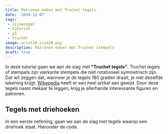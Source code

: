 ```yaml
---
title: Patronen maken met Truchet tegels
date: '2024-12-07'
tags:
 - lijnenspel
 - tutorial
 - p5
 - truchet
image: print10-size20.png
description: Patronen maken met Truchet stempels
draft: true
---
```


In deze tutorial gaan we aan de slag met **"Truchet tegels"**. Truchet tegels of stempels zijn vierkante stempels die niet rotationeel symmetrisch zijn. Dat wil zeggen dat, wanneer je de tegels 180 graden draait, je niet dezelfde tekening krijgt. [Wikepedia](https://en.wikipedia.org/wiki/Truchet_tiles) heeft er een heel artikel aan gewijd. Door deze tegels naast mekaar te leggen, krijg je allerhande interessante figuren en patronen.


## Tegels met driehoeken
In een eerste oefening, gaan we aan de slag met tegels waarop een driehoek staat. Hieronder de code. 


<script lang="ts">
    import P5 from '$lib/components/P5.svelte';

    let sketch1 = `
const size = 15;
let x = 0;
let y = 0;

function setup() {
  createCanvas(400, 400);
    background(0);
  
  }

function draw() {
  fill(230);
  stroke('white')
  strokeWeight(2);

      if (random(1) < 0.5) {
      line(x,y, x+size, y+size);
      }
      else {
        line(x, y+size, x+size, y);
      }
  x = x + size;
  if (x > width ) {
    x = 0;
    y = y + size;
  }
  if (y > height) {
    noLoop();
  }
}`

</script>